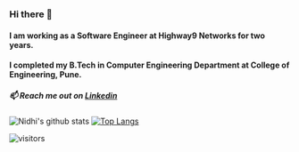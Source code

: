 ### Hi there 👋   
#### I am working as a Software Engineer at Highway9 Networks for two years. 
#### I completed my B.Tech in Computer Engineering Department at College of Engineering, Pune.
##### 📫 Reach me out on [Linkedin](https://www.linkedin.com/in/nidhi-wagh)
![Nidhi's github stats](https://github-readme-stats-sigma-five.vercel.app/api?username=vrii14&show_icons=true&theme=radical) [![Top Langs](https://github-readme-stats-sigma-five.vercel.app/api/top-langs/?username=vrii14&&hide=scss,prolog&&langs_count=8&layout=compact&show_icons=true&theme=radical)](https://github.com/vrii14/github-readme-stats)


![visitors](https://visitor-badge.laobi.icu/badge?page_id=nidhi76.nidhi76)
